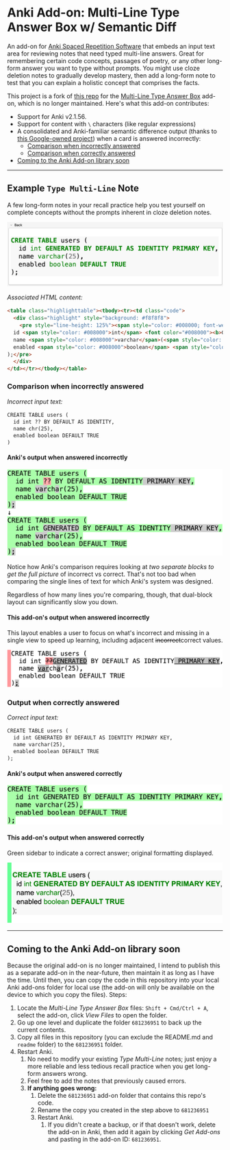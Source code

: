 # Anki Add-on: Multi-Line Type Answer Box w/ Semantic Diff

An add-on for [Anki Spaced Repetition Software](https://apps.ankiweb.net/) that embeds an input text area for reviewing notes that need typed multi-line answers. Great for remembering certain code concepts, passages of poetry, or any other long-form answer you want to type without prompts. You might use cloze deletion notes to gradually develop mastery, then add a long-form note to test that you can explain a holistic concept that comprises the facts.

This project is a fork of [this repo](https://github.com/robbielaldrich/ankiTypebox) for the [Multi-Line Type Answer Box](https://ankiweb.net/shared/info/681236951) add-on, which is no longer maintained. Here's what this add-on contributes:

- Support for Anki v2.1.56.
- Support for content with `\` characters (like regular expressions)
- A consolidated and Anki-familiar semantic difference output (thanks to [this Google-owned project](https://github.com/google/diff-match-patch/)) when a card is answered incorrectly:
  - [Comparison when incorrectly answered](#comparison-when-incorrectly-answered)
  - [Comparison when correctly answered](#comparison-when-incorrectly-answered)
- [Coming to the Anki Add-on library soon](#coming-to-the-anki-add-on-library-soon)

***

## Example `Type Multi-Line` Note

A few long-form notes in your recall practice help you test yourself on complete concepts without the prompts inherent in cloze deletion notes.

![Note Back](readme/note-back.png)

*Associated HTML content:*

```html
<table class="highlighttable"><tbody><tr><td class="code">
  <div class="highlight" style="background: #f8f8f8">
    <pre style="line-height: 125%"><span style="color: #008000; font-weight: bold">CREATE</span> <span style="color: #008000; font-weight: bold">TABLE</span> users (
  id <span style="color: #008000">int</span> <font color="#008000"><b>GENERATED BY DEFAULT AS IDENTITY PRIMARY KEY</b></font>,
  name <span style="color: #008000">varchar</span>(<span style="color: #666666">25</span>),
  enabled <span style="color: #008000">boolean</span> <span style="color: #008000; font-weight: bold">DEFAULT</span> <font color="#008000"><b>TRUE</b></font>
);</pre>
  </div>
</td></tr></tbody></table>
```

### Comparison when incorrectly answered

*Incorrect input text:*

```text
CREATE TABLE users (
  id int ?? BY DEFAULT AS IDENTITY,
  name chr(25),
  enabled boolean DEFAULT TRUE
)
```

#### Anki's output when answered incorrectly

![Incorrect Answer, Anki Output](readme/incorrect-answer-anki-output.png)

Notice how Anki's comparison requires looking at *two separate blocks to get the full picture* of incorrect vs correct. That's not too bad when comparing the single lines of text for which Anki's system was designed.

Regardless of how many lines you're comparing, though, that dual-block layout can significantly slow you down.

#### This add-on's output when answered incorrectly

This layout enables a user to focus on what's incorrect and missing in a single view to speed up learning, including adjacent ~~incorrect~~correct values.

![Incorrect Answer, Semantic Diff Output](readme/incorrect-answer-dmp-output.png)

### Output when correctly answered

*Correct input text:*

```text
CREATE TABLE users (
  id int GENERATED BY DEFAULT AS IDENTITY PRIMARY KEY,
  name varchar(25),
  enabled boolean DEFAULT TRUE
);
```

#### Anki's output when answered correctly

![Correct Answer, Anki Output](readme/correct-answer-anki-output.png)

#### This add-on's output when answered correctly

Green sidebar to indicate a correct answer; original formatting displayed.

![Correct Answer, Semantic Diff Output](readme/correct-answer-dmp-output.png)

***

## Coming to the Anki Add-on library soon

Because the original add-on is no longer maintained, I intend to publish this as a separate add-on in the near-future, then maintain it as long as I have the time. Until then, you can copy the code in this repository into your local Anki add-ons folder for local use (the add-on will only be available on the device to which you copy the files). Steps:

1. Locate the *Multi-Line Type Answer Box* files: `Shift + Cmd/Ctrl + A`, select the add-on, click *View Files* to open the folder.
2. Go up one level and duplicate the folder `681236951` to back up the current contents.
3. Copy all files in this repository (you can exclude the README.md and `readme` folder) to the `681236951` folder.
4. Restart Anki.
   1. No need to modify your existing *Type Multi-Line* notes; just enjoy a more reliable and less tedious recall practice when you get long-form answers wrong.
   2. Feel free to add the notes that previously caused errors.
   3. **If anything goes wrong:**
      1. Delete the `681236951` add-on folder that contains this repo's code.
      2. Rename the copy you created in the step above to `681236951`
      3. Restart Anki.
         1. If you didn't create a backup, or if that doesn't work, delete the add-on in Anki, then add it again by clicking *Get Add-ons* and pasting in the add-on ID: `681236951`.
